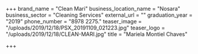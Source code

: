 +++
brand_name = "Clean Mari"
business_location_name = "Nosara"
business_sector = "Cleaning Services"
external_url = ""
graduation_year = "2019"
phone_number = "8978 2275."
teaser_image = "/uploads/2019/12/18/PSX_20191109_021223.jpg"
teaser_logo = "/uploads/2019/12/18/CLEAN-MARI.jpg"
title = "Mariela Montiel Chaves"

+++
